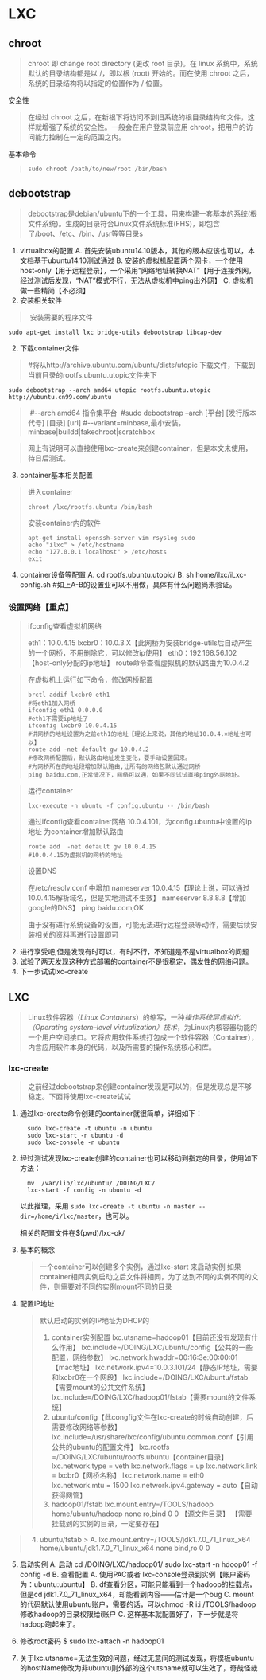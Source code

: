 LXC
======
## chroot

> chroot 即 change root directory (更改 root 目录)。在 linux 系统中，系统默认的目录结构都是以 /，即以根 (root) 开始的。而在使用 chroot 之后，系统的目录结构将以指定的位置作为 / 位置。

安全性

> 在经过 chroot 之后，在新根下将访问不到旧系统的根目录结构和文件，这样就增强了系统的安全性。一般会在用户登录前应用 chroot，把用户的访问能力控制在一定的范围之内。

基本命令

>```
>sudo chroot /path/to/new/root /bin/bash
>```

## debootstrap 

>debootstrap是debian/ubuntu下的一个工具，用来构建一套基本的系统(根文件系统)。生成的目录符合Linux文件系统标准(FHS)，即包含了/boot、/etc、/bin、/usr等等目录s

1. virtualbox的配置
    A. 首先安装ubuntu14.10版本，其他的版本应该也可以，本文档基于ubuntu14.10测试通过
    B. 安装的虚拟机配置两个网卡，一个使用host-only【用于远程登录】，一个采用“网络地址转换NAT”【用于连接外网，经过测试后发现，“NAT”模式不行，无法从虚拟机中ping出外网】
    C. 虚拟机做一些精简【不必须】
2. 安装相关软件

  > ​	安装需要的程序文件 

  ```
  sudo apt-get install lxc bridge-utils debootstrap libcap-dev
  ```

  

2. 下载container文件

  > #将从http://archive.ubuntu.com/ubuntu/dists/utopic 下载文件，下载到当前目录的rootfs.ubuntu.utopic文件夹下

  ```
sudo debootstrap --arch amd64 utopic rootfs.ubuntu.utopic http://ubuntu.cn99.com/ubuntu
  ```

  > ​	#--arch amd64 指令集平台
  > ​	#sudo debootstrap –arch [平台] [发行版本代号] [目录] [url]
  > ​	#--variant=minbase,最小安装，minbase|buildd|fakechroot|scratchbox

  > 网上有说明可以直接使用lxc-create来创建container，但是本文未使用，待日后测试。

3. container基本相关配置

  >进入container
  >
  >```
  >chroot /lxc/rootfs.ubuntu /bin/bash
  >```
  >
  >安装container内的软件
  >
  >```
  >apt-get install openssh-server vim rsyslog sudo
  >echo "ilxc" > /etc/hostname
  >echo "127.0.0.1 localhost" > /etc/hosts
  >exit
  >```
  >
  >

4. container设备等配置
    A. cd rootfs.ubuntu.utopic/
    B. sh home/ilxc/iLxc-config.sh
    	#如上A-B的设置业可以不用做，具体有什么问题尚未验证。

### 设置网络【重点】

> ifconfig查看虚拟机网络
>
> eth1：10.0.4.15
> lxcbr0：10.0.3.X【此网桥为安装bridge-utils后自动产生的一个网桥，不用删除它，可以修改ip使用】
> eth0：192.168.56.102【host-only分配的ip地址】
> route命令查看虚拟机的默认路由为10.0.4.2



> 在虚拟机上运行如下命令，修改网桥配置
>
> ```
> brctl addif lxcbr0 eth1
> #将eth1加入网桥
> ifconfig eth1 0.0.0.0
> #eth1不需要ip地址了		
> ifconfig lxcbr0 10.0.4.15
> #讲网桥的地址设置为之前eth1的地址【理论上来说，其他的地址10.0.4.×地址也可以】
> route add -net default gw 10.0.4.2
> #修改网桥配置后，默认路由地址发生变化，要手动设置回来。
> #为网桥所在的地址段增加默认路由,让所有的网络包默认通过网桥
> ping baidu.com,正常情况下，网络可以通，如果不同试试直接ping外网地址。
> ```

> 运行container
>
> ```
> lxc-execute -n ubuntu -f config.ubuntu -- /bin/bash
> ```
>
> 通过ifconfig查看container网络
> 10.0.4.101，为config.ubuntu中设置的ip地址
> 为container增加默认路由
>
> ```
> route add  -net default gw 10.0.4.15
> #10.0.4.15为虚拟机的网桥的地址
> ```



> 设置DNS
>
> 在/etc/resolv.conf 中增加
> 		nameserver 10.0.4.15【理论上说，可以通过10.0.4.15解析域名，但是实地测试不生效】
> 		nameserver 8.8.8.8【增加google的DNS】
> ping baidu.com,OK
>
> 由于没有进行系统设备的设置，可能无法进行远程登录等动作，需要后续安装相关的资料再进行设置即可

2. 进行享受吧,但是发现有时可以，有时不行，不知道是不是virtualbox的问题
3. 试验了两天发现这种方式部署的container不是很稳定，偶发性的网络问题。
4. 下一步试试lxc-create

## LXC

> Linux软件容器（*Linux Containers*）的缩写，一种*操作系统层虚拟化（Operating system–level virtualization）技术*，为Linux内核容器功能的一个用户空间接口。它将应用软件系统打包成一个软件容器（Container），内含应用软件本身的代码，以及所需要的操作系统核心和库。

### lxc-create

> 之前经过debootstrap来创建container发现是可以的，但是发现总是不够稳定。下面将使用lxc-create试试

1. 通过lxc-create命令创建的container就很简单，详细如下：

   ```
     sudo lxc-create -t ubuntu -n ubuntu
     sudo lxc-start -n ubuntu -d
     sudo lxc-console -n ubuntu
   ```

  

2. 经过测试发现lxc-create创建的container也可以移动到指定的目录，使用如下方法：

   ```
     mv  /var/lib/lxc/ubuntu/ /DOING/LXC/
     lxc-start -f config -n ubuntu -d
   ```

     以此推理，采用 `sudo lxc-create -t ubuntu -n master --dir=/home/i/lxc/master`，也可以。

     相关的配置文件在$(pwd)/lxc-ok/

 

3. 基本的概念

   >一个container可以创建多个实例，通过lxc-start 来启动实例
   >如果container相同实例启动之后文件将相同，为了达到不同的实例不同的文件，则需要对不同的实例mount不同的目录

4. 配置IP地址
   
    > 默认启动的实例的IP地址为DHCP的
    >
    > 1. container实例配置
    >    	lxc.utsname=hadoop01【目前还没有发现有什么作用】
    >       	lxc.include=/DOING/LXC/ubuntu/config【公共的一些配置，网络参数】
    >       	lxc.network.hwaddr=00:16:3e:00:00:01【mac地址】
    >       	lxc.network.ipv4=10.0.3.101/24【静态IP地址，需要和lxcbr0在一个网段】
    >       	lxc.include=/DOING/LXC/ubuntu/fstab【需要mount的公共文件系统】
    >       	lxc.include=/DOING/LXC/hadoop01/fstab【需要mount的文件系统】
    > 2. ubuntu/config【此congfig文件在lxc-create的时候自动创建，后需要修改网络等参数】
    >    	lxc.include=/usr/share/lxc/config/ubuntu.common.conf【引用公共的ubuntu的配置文件】
    >       	lxc.rootfs =/DOING/LXC/ubuntu/rootfs.ubuntu【container目录】
    >       	lxc.network.type = veth
    >       	lxc.network.flags = up
    >       	lxc.network.link = lxcbr0【网桥名称】
    >       	lxc.network.name = eth0
    >       	lxc.network.mtu = 1500
    >       	lxc.network.ipv4.gateway = auto【自动获得网管】
    > 3. hadoop01/fstab
    >    	lxc.mount.entry=/TOOLS/hadoop 			home/ubuntu/hadoop 			none 	ro,bind 0 0
    >       	【源文件目录】					【需要挂载到的实例的目录，一定要存在】				
> 4. ubuntu/fstab
    >    	A. lxc.mount.entry=/TOOLS/jdk1.7.0_71_linux_x64 home/ubuntu/jdk1.7.0_71_linux_x64   none bind,ro 0 0

5. 启动实例
    A. 启动
    	cd /DOING/LXC/hadoop01/
    	sudo lxc-start -n hdoop01 -f config -d
    B. 查看配置
    	A. 使用PAC或者 lxc-console登录到实例【账户密码为：ubuntu:ubuntu】
    	B. df查看分区，可能只能看到一个hadoop的挂载点，但是cd jdk1.7.0_71_linux_x64，却能看到内容——估计是一个bug
    	C. mount的代码默认使用ubuntu账户，需要的话，可以chmod -R i:i /TOOLS/hadoop修改hadoop的目录权限给i账户
    C. 这样基本就配置好了，下一步就是将hadoop跑起来了。

6. 修改root密码 $ sudo lxc-attach -n hadoop01

7. 关于lxc.utsname=无法生效的问题，经过无意间的测试发现，将模板ubuntu的hostName修改为非ubuntu则外部的这个utsname就可以生效了，奇哉怪哉



